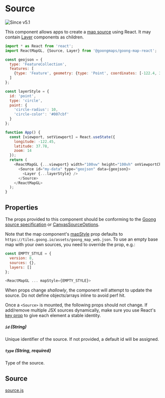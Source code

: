 # Source

![Since v5.1](https://img.shields.io/badge/since-v5.1-green)

This component allows apps to create a [map source](https://docs.goong.io/style-spec/sources/) using React. It may contain [Layer](/docs/api-reference/layer.md) components as children.

```js
import * as React from 'react';
import ReactMapGL, {Source, Layer} from '@goongmaps/goong-map-react';

const geojson = {
  type: 'FeatureCollection',
  features: [
    {type: 'Feature', geometry: {type: 'Point', coordinates: [-122.4, 37.8]}}
  ]
};

const layerStyle = {
  id: 'point',
  type: 'circle',
  paint: {
    'circle-radius': 10,
    'circle-color': '#007cbf'
  }
};

function App() {
  const [viewport, setViewport] = React.useState({
    longitude: -122.45,
    latitude: 37.78,
    zoom: 14
  });
  return (
    <ReactMapGL {...viewport} width="100vw" height="100vh" onViewportChange={setViewport}>
      <Source id="my-data" type="geojson" data={geojson}>
        <Layer {...layerStyle} />
      </Source>
    </ReactMapGL>
  );
}
```

## Properties

The props provided to this component should be conforming to the [Goong source specification](https://docs.goong.io/style-spec/sources/) or [CanvasSourceOptions](https://docs.goong.io/javascript/sources/#canvassourceoptions).

Note that the map component's [mapStyle](/docs/api-reference/static-map.md#mapstyle) prop defaults to `https://tiles.goong.io/assets/goong_map_web.json`. To use an empty base map with your own sources, you need to override the prop, e.g.:

```js
const EMPTY_STYLE = {
  version: 8,
  sources: {},
  layers: []
};

<ReactMapGL ... mapStyle={EMPTY_STYLE}>
```

When props change _shallowly_, the component will attempt to update the source. Do not define objects/arrays inline to avoid perf hit.

Once a `<Source>` is mounted, the following props should not change. If add/remove multiple JSX sources dynamically, make sure you use React's [key prop](https://reactjs.org/docs/lists-and-keys.html#keys) to give each element a stable identity.

##### `id` (String)

Unique identifier of the source. If not provided, a default id will be assigned.

##### `type` (String, required)

Type of the source.

## Source

[source.js](https://github.com/goong-io/goong-map-react/tree/main/src/components/source.js)
